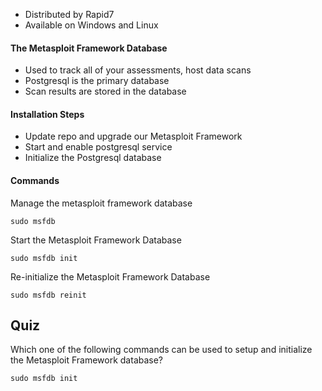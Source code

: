 - Distributed by Rapid7 
- Available on Windows and Linux 

#### The Metasploit Framework Database

- Used to track all of your assessments, host data scans
- Postgresql is the primary database
- Scan results are stored in the database

#### Installation Steps

- Update repo and upgrade our Metasploit Framework
- Start and enable postgresql service
- Initialize the Postgresql database

#### Commands

Manage the metasploit framework database
```
sudo msfdb
```

Start the Metasploit Framework Database
```
sudo msfdb init
```

Re-initialize the Metasploit Framework Database
```
sudo msfdb reinit
```

## Quiz

Which one of the following commands can be used to setup and initialize the Metasploit Framework database?

	sudo msfdb init